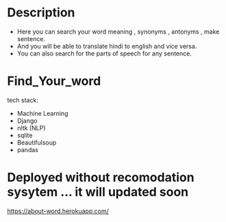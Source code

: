 # Description 
   * Here you can search your word meaning , synonyms , antonyms , make sentence.
   * And you will be able to translate hindi to english and vice versa.
   * You can also search for the parts of speech for any sentence.

# Find_Your_word
tech stack:
 * Machine Learning
 * Django
 * nltk (NLP)
 * sqlite
 * Beautifulsoup
 * pandas
 
#  Deployed without recomodation sysytem ... it will updated soon
 https://about-word.herokuapp.com/ 
